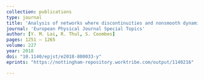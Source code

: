 ```yaml
---
collection: publications
type: journal
title: 'Analysis of networks where discontinuities and nonsmooth dynamics collide: understanding synchrony'
journal: 'European Physical Journal Special Topics'
author: [Y. M. Lai, R. Thul, S. Coombes]
pages: 1251 – 1265
volume: 227
year: 2018
doi: "10.1140/epjst/e2018-800033-y"
eprints: "https://nottingham-repository.worktribe.com/output/1140216"

---
```

 